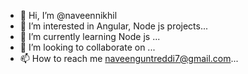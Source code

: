 - 👋 Hi, I’m @naveennikhil
- 👀 I’m interested in Angular, Node js projects...
- 🌱 I’m currently learning  Node js ...
- 💞️ I’m looking to collaborate on ...
- 📫 How to reach me naveenguntreddi7@gmail.com...

<!---
naveennikhil/naveennikhil is a ✨ special ✨ repository because its `README.md` (this file) appears on your GitHub profile.
You can click the Preview link to take a look at your changes.
--->
